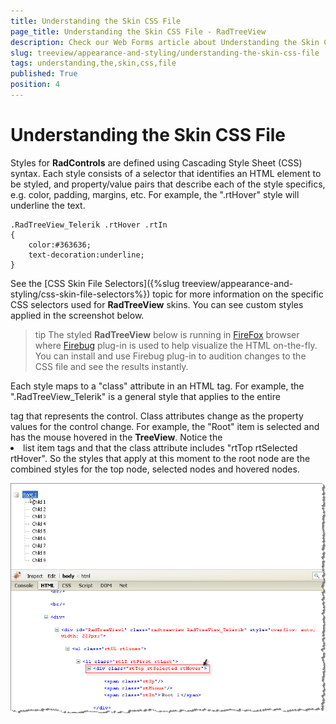 ```yaml
---
title: Understanding the Skin CSS File
page_title: Understanding the Skin CSS File - RadTreeView
description: Check our Web Forms article about Understanding the Skin CSS File.
slug: treeview/appearance-and-styling/understanding-the-skin-css-file
tags: understanding,the,skin,css,file
published: True
position: 4
---
```


# Understanding the Skin CSS File



Styles for **RadControls** are defined using Cascading Style Sheet (CSS) syntax. Each style consists of a selector that identifies an HTML element to be styled, and property/value pairs that describe each of the style specifics, e.g. color, padding, margins, etc. For example, the ".rtHover" style will underline the text.

````ASPNET
.RadTreeView_Telerik .rtHover .rtIn 
{
    color:#363636;
    text-decoration:underline;
} 
````



See the [CSS Skin File Selectors]({%slug treeview/appearance-and-styling/css-skin-file-selectors%}) topic for more information on the specific CSS selectors used for **RadTreeView** skins. You can see custom styles applied in the screenshot below.

>tip The styled **RadTreeView** below is running in [FireFox](http://www.mozilla.com/en-US/firefox/) browser where [Firebug](http://www.getfirebug.com) plug-in is used to help visualize the HTML on-the-fly. You can install and use Firebug plug-in to audition changes to the CSS file and see the results instantly.
>


Each style maps to a "class" attribute in an HTML tag. For example, the ".RadTreeView_Telerik" is a general style that applies to the entire <div> tag that represents the control. Class attributes change as the property values for the control change. For example, the "Root" item is selected and has the mouse hovered in the **TreeView**. Notice the <li> list item tags and that the class attribute includes "rtTop rtSelected rtHover". So the styles that apply at this moment to the root node are the combined styles for the top node, selected nodes and hovered nodes.

![RadTreeView Skin CSS File](images/treeview_appearancecsspng.png)
